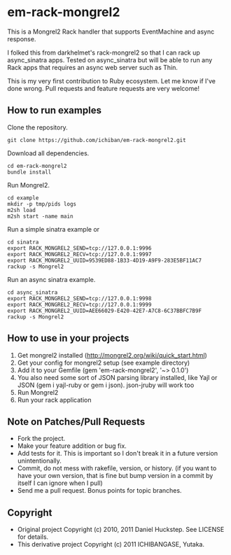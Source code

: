 # em-rack-mongrel2

This is a Mongrel2 Rack handler that supports EventMachine and async response.

I folked this from darkhelmet's rack-mongrel2 so that I can rack up async_sinatra apps.
Tested on async_sinatra but will be able to run any Rack apps that requires an async web server such as Thin.

This is my very first contribution to Ruby ecosystem. Let me know if I've done wrong.
Pull requests and feature requests are very welcome!

## How to run examples

Clone the repository.

    git clone https://github.com/ichiban/em-rack-mongrel2.git

Download all dependencies.

    cd em-rack-mongrel2
    bundle install

Run Mongrel2.

    cd example
    mkdir -p tmp/pids logs
    m2sh load
    m2sh start -name main

Run a simple sinatra example or

    cd sinatra
    export RACK_MONGREL2_SEND=tcp://127.0.0.1:9996
    export RACK_MONGREL2_RECV=tcp://127.0.0.1:9997
    export RACK_MONGREL2_UUID=9539ED88-1B33-4D19-A9F9-283E5BF11AC7
    rackup -s Mongrel2

Run an async sinatra example.

    cd async_sinatra
    export RACK_MONGREL2_SEND=tcp://127.0.0.1:9998
    export RACK_MONGREL2_RECV=tcp://127.0.0.1:9999
    export RACK_MONGREL2_UUID=AEE66029-E420-42E7-A7C8-6C37BBFC7B9F
    rackup -s Mongrel2

## How to use in your projects

1. Get mongrel2 installed (http://mongrel2.org/wiki/quick_start.html)
1. Get your config for mongrel2 setup (see example directory)
1. Add it to your Gemfile (gem 'em-rack-mongrel2', '~> 0.1.0')
1. You also need some sort of JSON parsing library installed, like Yajl or JSON (gem i yajl-ruby or gem i json). json-jruby will work too
1. Run Mongrel2
1. Run your rack application

## Note on Patches/Pull Requests

* Fork the project.
* Make your feature addition or bug fix.
* Add tests for it. This is important so I don't break it in a
  future version unintentionally.
* Commit, do not mess with rakefile, version, or history.
  (if you want to have your own version, that is fine but bump version in a commit by itself I can ignore when I pull)
* Send me a pull request. Bonus points for topic branches.

## Copyright

* Original project Copyright (c) 2010, 2011 Daniel Huckstep. See LICENSE for details.
* This derivative project Copyright (c) 2011 ICHIBANGASE, Yutaka.

